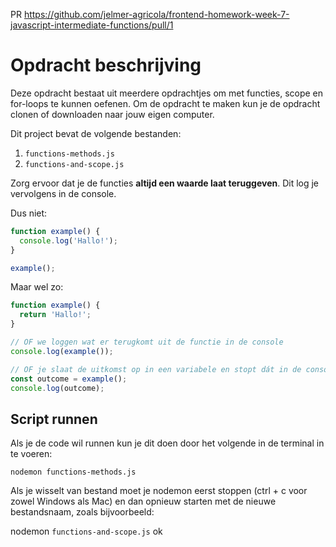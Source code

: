 PR https://github.com/jelmer-agricola/frontend-homework-week-7-javascript-intermediate-functions/pull/1

# Opdracht beschrijving

Deze opdracht bestaat uit meerdere opdrachtjes om met functies, scope en for-loops te kunnen oefenen. Om de opdracht te maken kun je de opdracht clonen of downloaden naar jouw eigen computer.

Dit project bevat de volgende bestanden:

1. `functions-methods.js`
2. `functions-and-scope.js`

Zorg ervoor dat je de functies **altijd een waarde laat teruggeven**. Dit log je vervolgens in de console.

Dus niet:
```javascript
function example() {
  console.log('Hallo!');
}

example();
```

Maar wel zo:

```javascript
function example() {
  return 'Hallo!';
}

// OF we loggen wat er terugkomt uit de functie in de console
console.log(example());

// OF je slaat de uitkomst op in een variabele en stopt dát in de console.log():
const outcome = example();
console.log(outcome);
```

## Script runnen
Als je de code wil runnen kun je dit doen door het volgende in de terminal in te voeren:

`nodemon functions-methods.js`

Als je wisselt van bestand moet je nodemon eerst stoppen (ctrl + c voor zowel Windows als Mac) en dan opnieuw starten met de nieuwe bestandsnaam, zoals bijvoorbeeld:

nodemon `functions-and-scope.js` ok